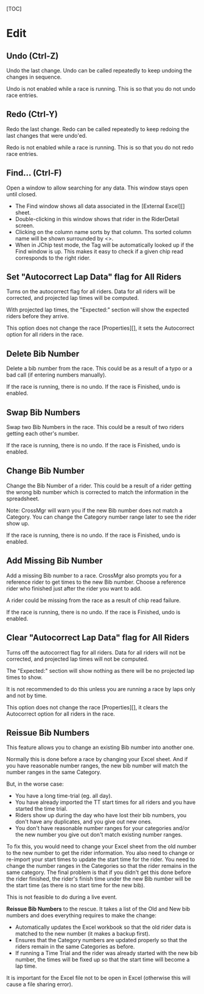 
[TOC]

# Edit

## Undo (Ctrl-Z)
Undo the last change.  Undo can be called repeatedly to keep undoing the changes in sequence.

Undo is not enabled while a race is running.  This is so that you do not undo race entries.

## Redo (Ctrl-Y)
Redo the last change.  Redo can be called repeatedly to keep redoing the last changes that were undo'ed.

Redo is not enabled while a race is running.  This is so that you do not redo race entries.

## Find... (Ctrl-F)
Open a window to allow searching for any data.  This window stays open until closed.

* The Find window shows all data associated in the [External Excel][] sheet.
* Double-clicking in this window shows that rider in the RiderDetail screen.
* Clicking on the column name sorts by that column.  Ths sorted column name will be shown surrounded by <>.
* When in JChip test mode, the Tag will be automatically looked up if the Find window is up.  This makes it easy to check if a given chip read corresponds to the right rider.

## Set "Autocorrect Lap Data" flag for All Riders
Turns on the autocorrect flag for all riders.
Data for all riders will be corrected, and projected lap times will be computed.

With projected lap times, the "Expected:" section will show the expected riders before they arrive.

This option does not change the race [Properties][], it sets the Autocorrect option for all riders in the race.

## Delete Bib Number

Delete a bib number from the race.
This could be as a result of a typo or a bad call (if entering numbers manually).

If the race is running, there is no undo.  If the race is Finished, undo is enabled.

## Swap Bib Numbers

Swap two Bib Numbers in the race.
This could be a result of two riders getting each other's number.

If the race is running, there is no undo.  If the race is Finished, undo is enabled.

## Change Bib Number

Change the Bib Number of a rider.
This could be a result of a rider getting the wrong bib number which is corrected to match the information in the spreadsheet.

Note:  CrossMgr will warn you if the new Bib number does not match a Category.  You can change the Category number range later to see the rider show up.

If the race is running, there is no undo.  If the race is Finished, undo is enabled.

## Add Missing Bib Number

Add a missing Bib number to a race.  CrossMgr also prompts you for a reference rider to get times to the new Bib number.
Choose a reference rider who finished just after the rider you want to add.

A rider could be missing from the race as a result of chip read failure.

If the race is running, there is no undo.  If the race is Finished, undo is enabled.



## Clear "Autocorrect Lap Data" flag for All Riders
Turns off the autocorrect flag for all riders.
Data for all riders will not be corrected, and projected lap times will not be computed.

The "Expected:" section will show nothing as there will be no projected lap times to show.

It is not recommended to do this unless you are running a race by laps only and not by time.

This option does not change the race [Properties][], it clears the Autocorrect option for all riders in the race.

## Reissue Bib Numbers

This feature allows you to change an existing Bib number into another one.

Normally this is done before a race by changing your Excel sheet.  And if you have reasonable number ranges, the new bib number will match the number ranges in the same Category.

But, in the worse case:

* You have a long time-trial (eg. all day).
* You have already imported the TT start times for all riders and you have started the time trial.
* Riders show up during the day who have lost their bib numbers, you don't have any duplicates, and you give out new ones.
* You don't have reasonable number ranges for your categories and/or the new number you give out don't match existing number ranges.

To fix this, you would need to change your Excel sheet from the old number to the new number to get the rider information.
You also need to change or re-import your start times to update the start time for the rider.
You need to change the number ranges in the Categories so that the rider remains in the same category.
The final problem is that if you didn't get this done before the rider finished, the rider's finish time under the new Bib number will be the start time (as there is no start time for the new bib).

This is not feasible to do during a live event.

__Reissue Bib Numbers__ to the rescue.  It takes a list of the Old and New bib numbers and does everything requires to make the change:

* Automatically updates the Excel workbook so that the old rider data is matched to the new number (it makes a backup first).
* Ensures that the Category numbers are updated properly so that the riders remain in the same Categories as before.
* If running a Time Trial and the rider was already started with the new bib number, the times will be fixed up so that the start time will become a lap time.

It is important for the Excel file not to be open in Excel (otherwise this will cause a file sharing error).

